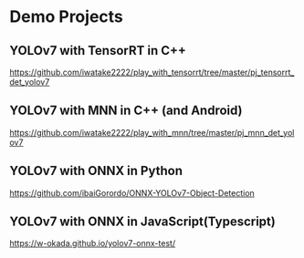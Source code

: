 # Demo Projects

## YOLOv7 with TensorRT in C++
https://github.com/iwatake2222/play_with_tensorrt/tree/master/pj_tensorrt_det_yolov7

## YOLOv7 with MNN in C++ (and Android)
https://github.com/iwatake2222/play_with_mnn/tree/master/pj_mnn_det_yolov7

## YOLOv7 with ONNX in Python
https://github.com/ibaiGorordo/ONNX-YOLOv7-Object-Detection

## YOLOv7 with ONNX in JavaScript(Typescript)
https://w-okada.github.io/yolov7-onnx-test/
